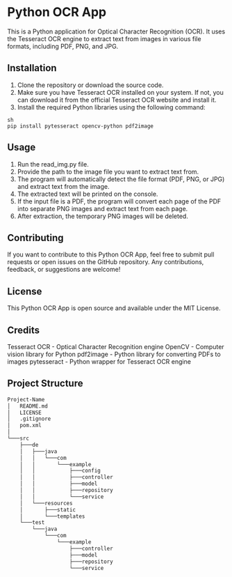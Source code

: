 # Python OCR App

This is a Python application for Optical Character Recognition (OCR). It uses the Tesseract OCR engine to extract text from images in various file formats, including PDF, PNG, and JPG.

## Installation

1. Clone the repository or download the source code.
2. Make sure you have Tesseract OCR installed on your system. If not, you can download it from the official Tesseract OCR website and install it.
3. Install the required Python libraries using the following command:

```
sh
pip install pytesseract opencv-python pdf2image
```

## Usage
1. Run the read_img.py file.
2. Provide the path to the image file you want to extract text from.
3. The program will automatically detect the file format (PDF, PNG, or JPG) and extract text from the image.
4. The extracted text will be printed on the console.
5. If the input file is a PDF, the program will convert each page of the PDF into separate PNG images and extract text from each page.
6. After extraction, the temporary PNG images will be deleted.

## Contributing
If you want to contribute to this Python OCR App, feel free to submit pull requests or open issues on the GitHub repository. Any contributions, feedback, or suggestions are welcome!

## License
This Python OCR App is open source and available under the MIT License.

## Credits
Tesseract OCR - Optical Character Recognition engine
OpenCV - Computer vision library for Python
pdf2image - Python library for converting PDFs to images
pytesseract - Python wrapper for Tesseract OCR engine

## Project Structure 
```bash
Project-Name
│   README.md
│   LICENSE
│   .gitignore
│   pom.xml
│
└───src
    ├───de
    │   ├───java
    │   │   └───com
    │   │       └───example
    │   │           ├───config
    │   │           ├───controller
    │   │           ├───model
    │   │           ├───repository
    │   │           └───service
    │   └───resources
    │       ├───static
    │       └───templates
    └───test
        └───java
            └───com
                └───example
                    ├───controller
                    ├───model
                    ├───repository
                    └───service
```
